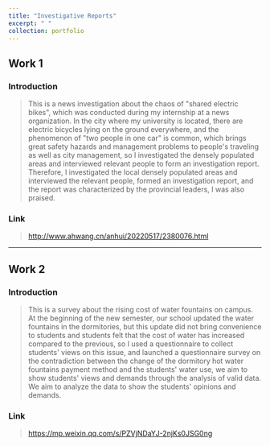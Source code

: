 ```yaml
---
title: "Investigative Reports"
excerpt: " "
collection: portfolio
---
```


## Work 1

### Introduction
> This is a news investigation about the chaos of "shared electric bikes", which was conducted during my internship at a news organization.
In the city where my university is located, there are electric bicycles lying on the ground everywhere, and the phenomenon of "two people in one car" is common, which brings great safety hazards and management problems to people's traveling as well as city management, so I investigated the densely populated areas and interviewed relevant people to form an investigation report. Therefore, I investigated the local densely populated areas and interviewed the relevant people, formed an investigation report, and the report was characterized by the provincial leaders, I was also praised.

### Link
> http://www.ahwang.cn/anhui/20220517/2380076.html

****

## Work 2

### Introduction
> This is a survey about the rising cost of water fountains on campus.
At the beginning of the new semester, our school updated the water fountains in the dormitories, but this update did not bring convenience to students and students felt that the cost of water has increased compared to the previous, so I used a questionnaire to collect students' views on this issue, and launched a questionnaire survey on the contradiction between the change of the dormitory hot water fountains payment method and the students' water use, we aim to show students' views and demands through the analysis of valid data. We aim to analyze the data to show the students' opinions and demands.

### Link
> https://mp.weixin.qq.com/s/PZVjNDaYJ-2njKs0JSG0ng







